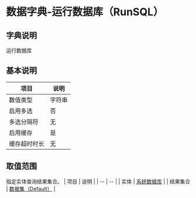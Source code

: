 # 数据字典-运行数据库（RunSQL）
## 字典说明
运行数据库

## 基本说明
| 项目 | 说明 |
| -- | -- |
| 数值类型 | 字符串 |
| 启用多选 | 否 |
| 多选分隔符 | 无 |
| 启用缓存 | 是 |
| 缓存超时时长 | 无 |

## 取值范围
指定实体查询结果集合。
| 项目 | 说明 |
| -- | -- |
| 实体 | [系统数据库](../module/ibizsysmodel/PSSystemDBCfg) |
| 结果集合 | [数据集（Default）]() |

